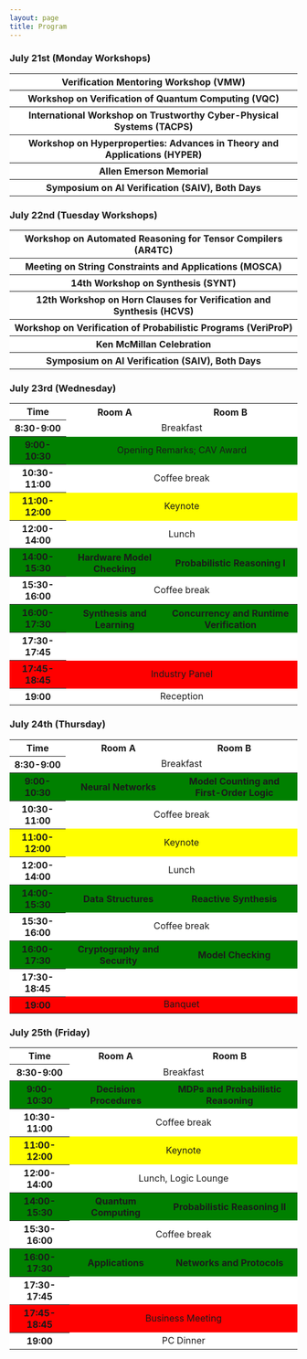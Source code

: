 ```yaml
---
layout: page
title: Program
---
```

<style>
    .workshop {
        text-align: center;
    }
    .workshop th {
        background: white;
        word-wrap: break-word;
        text-align: center;
    }

</style>

### July 21st (Monday Workshops)
<div class="workshop">

<table>
    <tr>
        <th>Verification Mentoring Workshop (VMW)</th>
    </tr>
    <tr>
        <th>Workshop on Verification of Quantum Computing (VQC)</th>
    </tr>
    <tr>
        <th>International Workshop on Trustworthy Cyber-Physical Systems (TACPS)</th>
    </tr>
    <tr>
        <th>Workshop on Hyperproperties: Advances in Theory and Applications (HYPER)</th>
    </tr>
    <tr>
        <th>Allen Emerson Memorial</th>
    </tr>
    <tr>
        <th>Symposium on AI Verification (SAIV), Both Days</th>
    </tr>
</table>
</div>

### July 22nd (Tuesday Workshops)

<div class="workshop">

<table>
    <tr>
        <th>Workshop on Automated Reasoning for Tensor Compilers (AR4TC)</th>
    </tr>
    <tr>
        <th>Meeting on String Constraints and Applications (MOSCA)</th>
    </tr>
    <tr>
        <th>14th Workshop on Synthesis (SYNT)</th>
    </tr>
    <tr>
        <th>12th Workshop on Horn Clauses for Verification and Synthesis (HCVS)</th>
    </tr>
    <tr>
        <th>Workshop on Verification of Probabilistic Programs (VeriProP)</th>
    </tr>
    <tr>
        <th>Ken McMillan Celebration</th>
    </tr>
    <tr>
        <th>Symposium on AI Verification (SAIV), Both Days</th>
    </tr>
</table>
</div>

### July 23rd (Wednesday)

<style>
    .schedule {
        text-align: center;
    }
    .schedule th {
        word-wrap: break-word;
        text-align: center;
    }
    .schedule td {
        word-wrap: break-word;
        text-align: center;
    }
    .schedule tr:nth-child(1) { background: white; }
    .schedule tr:nth-child(2) { background: white; }
    .schedule tr:nth-child(3) { background: green; }
    .schedule tr:nth-child(4) { background: white; }
    .schedule tr:nth-child(5) { background: yellow; }
    .schedule tr:nth-child(6) { background: white; }
    .schedule tr:nth-child(7) { background: green; }
    .schedule tr:nth-child(8) { background: white; }
    .schedule tr:nth-child(9) { background: green; }
    .schedule tr:nth-child(10) { background: white; }
    .schedule tr:nth-child(11) { background: red; }
    .schedule tr:nth-child(12) { background: white; }

</style>

<div class="schedule">

<table>
    <tr>
        <th>Time</th>
        <th>Room A</th>
        <th>Room B</th>
    </tr>
    <tr>
        <th>8:30-9:00</th>
        <td colspan="2" >Breakfast</td>
    </tr>
    <tr>
        <th>9:00-10:30</th>
        <td colspan="2" >Opening Remarks; CAV Award</td>
    </tr>
    <tr>
        <th>10:30-11:00</th>
        <td colspan="2" >Coffee break</td>
    </tr>
    <tr>
        <th>11:00-12:00</th>
        <td colspan="2" >Keynote</td>
    </tr>
    <tr>
        <th>12:00-14:00</th>
        <td colspan="2" >Lunch</td>
    </tr>
    <tr>
        <th>14:00-15:30</th>
        <th>Hardware Model Checking</th>
        <th>Probabilistic Reasoning I</th>
    </tr>
    <tr>
        <th>15:30-16:00</th>
        <td colspan="2" >Coffee break</td>
    </tr>
    <tr>
        <th>16:00-17:30</th>
        <th>Synthesis and Learning</th>
        <th>Concurrency and Runtime Verification</th>
    </tr>
    <tr>
        <th>17:30-17:45</th>
        <td colspan="2" > </td>
    </tr>
    <tr>
        <th>17:45-18:45</th>
        <td colspan="2" > Industry Panel </td>
    </tr>
    <tr>
        <th>19:00</th>
        <td colspan="2" > Reception </td>
    </tr>
</table>	

</div>

### July 24th (Thursday)
<div class="schedule">

<table>
    <tr>
        <th>Time</th>
        <th>Room A</th>
        <th>Room B</th>
    </tr>
    <tr>
        <th>8:30-9:00</th>
        <td colspan="2" >Breakfast</td>
    </tr>
    <tr>
        <th>9:00-10:30</th>
        <th>Neural Networks</th>
        <th>Model Counting and First-Order Logic</th>
    </tr>
    <tr>
        <th>10:30-11:00</th>
        <td colspan="2" >Coffee break</td>
    </tr>
    <tr>
        <th>11:00-12:00</th>
        <td colspan="2" >Keynote</td>
    </tr>
    <tr>
        <th>12:00-14:00</th>
        <td colspan="2" >Lunch</td>
    </tr>
    <tr>
        <th>14:00-15:30</th>
        <th>Data Structures</th>
        <th>Reactive Synthesis</th>
    </tr>
    <tr>
        <th>15:30-16:00</th>
        <td colspan="2" >Coffee break</td>
    </tr>
    <tr>
        <th>16:00-17:30</th>
        <th>Cryptography and Security</th>
        <th>Model Checking</th>
    </tr>
    <tr>
        <th>17:30-18:45</th>
        <td colspan="2" > </td>
    </tr>
    <tr>
        <th>19:00</th>
        <td colspan="2" background="white" > Banquet </td>
    </tr>
</table>	

</div>

### July 25th (Friday)
<div class="schedule">

<table>
    <tr>
        <th>Time</th>
        <th>Room A</th>
        <th>Room B</th>
    </tr>
    <tr>
        <th>8:30-9:00</th>
        <td colspan="2" >Breakfast</td>
    </tr>
    <tr>
        <th>9:00-10:30</th>
        <th>Decision Procedures</th>
        <th>MDPs and Probabilistic Reasoning</th>
    </tr>
    <tr>
        <th>10:30-11:00</th>
        <td colspan="2" >Coffee break</td>
    </tr>
    <tr>
        <th>11:00-12:00</th>
        <td colspan="2" >Keynote</td>
    </tr>
    <tr>
        <th>12:00-14:00</th>
        <td colspan="2" >Lunch, Logic Lounge</td>
    </tr>
    <tr>
        <th>14:00-15:30</th>
        <th>Quantum Computing</th>
        <th>Probabilistic Reasoning II</th>
    </tr>
    <tr>
        <th>15:30-16:00</th>
        <td colspan="2" >Coffee break</td>
    </tr>
    <tr>
        <th>16:00-17:30</th>
        <th>Applications</th>
        <th>Networks and Protocols</th>
    </tr>
    <tr>
        <th>17:30-17:45</th>
        <td colspan="2" > </td>
    </tr>
    <tr>
        <th>17:45-18:45</th>
        <td colspan="2" > Business Meeting </td>
    </tr>
    <tr>
        <th>19:00</th>
        <td colspan="2" > PC Dinner </td>
    </tr>
</table>	

</div>